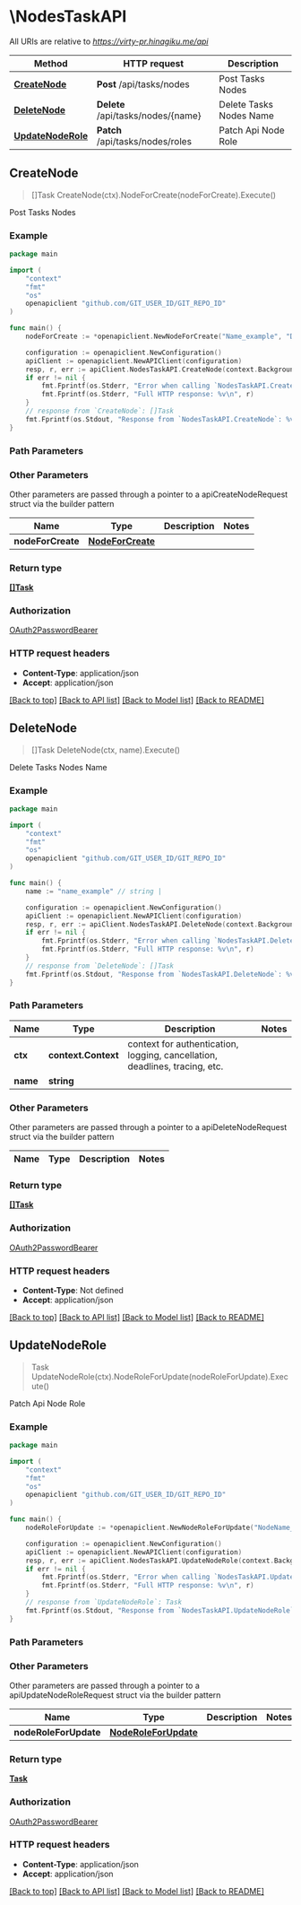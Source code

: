 # \NodesTaskAPI

All URIs are relative to *https://virty-pr.hinagiku.me/api*

Method | HTTP request | Description
------------- | ------------- | -------------
[**CreateNode**](NodesTaskAPI.md#CreateNode) | **Post** /api/tasks/nodes | Post Tasks Nodes
[**DeleteNode**](NodesTaskAPI.md#DeleteNode) | **Delete** /api/tasks/nodes/{name} | Delete Tasks Nodes Name
[**UpdateNodeRole**](NodesTaskAPI.md#UpdateNodeRole) | **Patch** /api/tasks/nodes/roles | Patch Api Node Role



## CreateNode

> []Task CreateNode(ctx).NodeForCreate(nodeForCreate).Execute()

Post Tasks Nodes

### Example

```go
package main

import (
	"context"
	"fmt"
	"os"
	openapiclient "github.com/GIT_USER_ID/GIT_REPO_ID"
)

func main() {
	nodeForCreate := *openapiclient.NewNodeForCreate("Name_example", "Description_example", "Domain_example", "UserName_example", int32(123), false) // NodeForCreate |  (optional)

	configuration := openapiclient.NewConfiguration()
	apiClient := openapiclient.NewAPIClient(configuration)
	resp, r, err := apiClient.NodesTaskAPI.CreateNode(context.Background()).NodeForCreate(nodeForCreate).Execute()
	if err != nil {
		fmt.Fprintf(os.Stderr, "Error when calling `NodesTaskAPI.CreateNode``: %v\n", err)
		fmt.Fprintf(os.Stderr, "Full HTTP response: %v\n", r)
	}
	// response from `CreateNode`: []Task
	fmt.Fprintf(os.Stdout, "Response from `NodesTaskAPI.CreateNode`: %v\n", resp)
}
```

### Path Parameters



### Other Parameters

Other parameters are passed through a pointer to a apiCreateNodeRequest struct via the builder pattern


Name | Type | Description  | Notes
------------- | ------------- | ------------- | -------------
 **nodeForCreate** | [**NodeForCreate**](NodeForCreate.md) |  | 

### Return type

[**[]Task**](Task.md)

### Authorization

[OAuth2PasswordBearer](../README.md#OAuth2PasswordBearer)

### HTTP request headers

- **Content-Type**: application/json
- **Accept**: application/json

[[Back to top]](#) [[Back to API list]](../README.md#documentation-for-api-endpoints)
[[Back to Model list]](../README.md#documentation-for-models)
[[Back to README]](../README.md)


## DeleteNode

> []Task DeleteNode(ctx, name).Execute()

Delete Tasks Nodes Name

### Example

```go
package main

import (
	"context"
	"fmt"
	"os"
	openapiclient "github.com/GIT_USER_ID/GIT_REPO_ID"
)

func main() {
	name := "name_example" // string | 

	configuration := openapiclient.NewConfiguration()
	apiClient := openapiclient.NewAPIClient(configuration)
	resp, r, err := apiClient.NodesTaskAPI.DeleteNode(context.Background(), name).Execute()
	if err != nil {
		fmt.Fprintf(os.Stderr, "Error when calling `NodesTaskAPI.DeleteNode``: %v\n", err)
		fmt.Fprintf(os.Stderr, "Full HTTP response: %v\n", r)
	}
	// response from `DeleteNode`: []Task
	fmt.Fprintf(os.Stdout, "Response from `NodesTaskAPI.DeleteNode`: %v\n", resp)
}
```

### Path Parameters


Name | Type | Description  | Notes
------------- | ------------- | ------------- | -------------
**ctx** | **context.Context** | context for authentication, logging, cancellation, deadlines, tracing, etc.
**name** | **string** |  | 

### Other Parameters

Other parameters are passed through a pointer to a apiDeleteNodeRequest struct via the builder pattern


Name | Type | Description  | Notes
------------- | ------------- | ------------- | -------------


### Return type

[**[]Task**](Task.md)

### Authorization

[OAuth2PasswordBearer](../README.md#OAuth2PasswordBearer)

### HTTP request headers

- **Content-Type**: Not defined
- **Accept**: application/json

[[Back to top]](#) [[Back to API list]](../README.md#documentation-for-api-endpoints)
[[Back to Model list]](../README.md#documentation-for-models)
[[Back to README]](../README.md)


## UpdateNodeRole

> Task UpdateNodeRole(ctx).NodeRoleForUpdate(nodeRoleForUpdate).Execute()

Patch Api Node Role

### Example

```go
package main

import (
	"context"
	"fmt"
	"os"
	openapiclient "github.com/GIT_USER_ID/GIT_REPO_ID"
)

func main() {
	nodeRoleForUpdate := *openapiclient.NewNodeRoleForUpdate("NodeName_example", "RoleName_example") // NodeRoleForUpdate | 

	configuration := openapiclient.NewConfiguration()
	apiClient := openapiclient.NewAPIClient(configuration)
	resp, r, err := apiClient.NodesTaskAPI.UpdateNodeRole(context.Background()).NodeRoleForUpdate(nodeRoleForUpdate).Execute()
	if err != nil {
		fmt.Fprintf(os.Stderr, "Error when calling `NodesTaskAPI.UpdateNodeRole``: %v\n", err)
		fmt.Fprintf(os.Stderr, "Full HTTP response: %v\n", r)
	}
	// response from `UpdateNodeRole`: Task
	fmt.Fprintf(os.Stdout, "Response from `NodesTaskAPI.UpdateNodeRole`: %v\n", resp)
}
```

### Path Parameters



### Other Parameters

Other parameters are passed through a pointer to a apiUpdateNodeRoleRequest struct via the builder pattern


Name | Type | Description  | Notes
------------- | ------------- | ------------- | -------------
 **nodeRoleForUpdate** | [**NodeRoleForUpdate**](NodeRoleForUpdate.md) |  | 

### Return type

[**Task**](Task.md)

### Authorization

[OAuth2PasswordBearer](../README.md#OAuth2PasswordBearer)

### HTTP request headers

- **Content-Type**: application/json
- **Accept**: application/json

[[Back to top]](#) [[Back to API list]](../README.md#documentation-for-api-endpoints)
[[Back to Model list]](../README.md#documentation-for-models)
[[Back to README]](../README.md)


